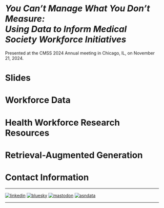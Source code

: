 # *You Can’t Manage What You Don’t Measure: <br>Using Data to Inform Medical Society Workforce Initiatives*
Presented at the CMSS 2024 Annual meeting in Chicago, IL, on November 21, 2024. 

# Slides

# Workforce Data 

# Health Workforce Research Resources

# Retrieval-Augmented Generation

# Contact Information


[1]: https://www.linkedin.com/in/kurtis-pivert
[2]: https://bsky.app/profile/kpivert.bsky.social
[3]: https://fosstodon.org/@kpivert
[4]: https://data.asn-online.org/

---
[![linkedin]()][1]
[![bluesky]()][2]
[![mastodon]()][3]
[![asndata]()][4]

---
